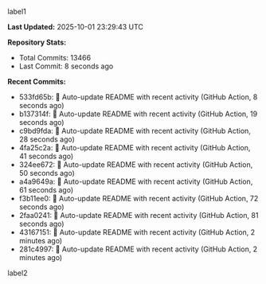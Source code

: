 
label1 
<!-- ACTIVITY_START -->
**Last Updated:** 2025-10-01 23:29:43 UTC

**Repository Stats:**
- Total Commits: 13466
- Last Commit: 8 seconds ago

**Recent Commits:**
- 533fd65b: 🤖 Auto-update README with recent activity (GitHub Action, 8 seconds ago)
- b137314f: 🤖 Auto-update README with recent activity (GitHub Action, 19 seconds ago)
- c9bd9fda: 🤖 Auto-update README with recent activity (GitHub Action, 28 seconds ago)
- 4fa25c2a: 🤖 Auto-update README with recent activity (GitHub Action, 41 seconds ago)
- 324ee672: 🤖 Auto-update README with recent activity (GitHub Action, 50 seconds ago)
- a4a9649a: 🤖 Auto-update README with recent activity (GitHub Action, 61 seconds ago)
- f3b11ee0: 🤖 Auto-update README with recent activity (GitHub Action, 72 seconds ago)
- 2faa0241: 🤖 Auto-update README with recent activity (GitHub Action, 81 seconds ago)
- 43167151: 🤖 Auto-update README with recent activity (GitHub Action, 2 minutes ago)
- 281c4997: 🤖 Auto-update README with recent activity (GitHub Action, 2 minutes ago)
<!-- ACTIVITY_END -->

label2
